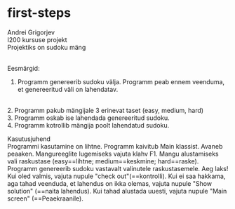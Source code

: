 # first-steps
Andrei Grigorjev
<br>
I200 kursuse projekt
<br>
Projektiks on sudoku mäng
<br><br>

Eesmärgid:
<br>
1. Programm genereerib sudoku välja. Programm peab ennem veenduma, et genereeritud väli on lahendatav.
<br>
2. Programm pakub mängijale 3 erinevat taset (easy, medium, hard)
<br>
3. Programm  oskab ise lahendada genereeritud sudoku.
<br>
4. Programm kotrollib mängija poolt lahendatud sudoku.

Kasutusjuhend
<br>
Programmi kasutamine on lihtne. Programm kaivitub Main klassist. Avaneb peaaken. Mangureeglite lugemiseks vajuta klahv F1. Mangu alustamiseks vali  raskustase (easy==lihtne; medium==keskmine; hard==raske). Programm genereerib sudoku vastavalt valinutele raskustasemele. Aeg laks! Kui oled valmis, vajuta nupule "check out"(==kontrolli). Kui ei saa hakkama, aga tahad veenduda, et lahendus on ikka olemas, vajuta nupule "Show solution" (==naita lahendus). Kui tahad alustada uuesti, vajuta nupule "Main screen" (==Peaekraanile).
